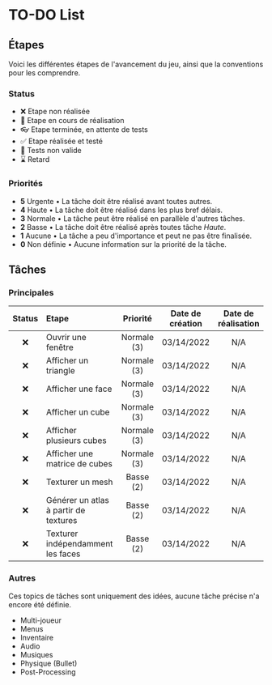 # TO-DO List

## Étapes

Voici les différentes étapes de l'avancement du jeu, ainsi que la conventions pour les comprendre.

### Status

- ❌ Etape non réalisée
- 🎯 Etape en cours de réalisation
- 👓 Etape terminée, en attente de tests
- ✅ Etape réalisée et testé
- 🤚 Tests non valide
- ⌛ Retard

### Priorités

- **5** Urgente • La tâche doit être réalisé avant toutes autres.
- **4** Haute • La tâche doit être réalisé dans les plus bref délais.
- **3** Normale • La tâche peut être réalisé en parallèle d'autres tâches.
- **2** Basse • La tâche doit être réalisé après toutes tâche *Haute*.
- **1** Aucune • La tâche a peu d'importance et peut ne pas être finalisée.
- **0** Non définie • Aucune information sur la priorité de la tâche.

## Tâches

### Principales

| Status | Etape | Priorité | Date de création | Date de réalisation |
| :----: | :---- | :------: | :--------------: | :-----------------: |
|❌| Ouvrir une fenêtre | Normale (3) | 03/14/2022 | N/A |
|❌| Afficher un triangle | Normale (3) | 03/14/2022 | N/A |
|❌| Afficher une face | Normale (3) | 03/14/2022 | N/A |
|❌| Afficher un cube | Normale (3) | 03/14/2022 | N/A |
|❌| Afficher plusieurs cubes | Normale (3) | 03/14/2022 | N/A |
|❌| Afficher une matrice de cubes | Normale (3) | 03/14/2022 | N/A |
|❌| Texturer un mesh | Basse (2) | 03/14/2022 | N/A |
|❌| Générer un atlas à partir de textures | Basse (2) | 03/14/2022 | N/A |
|❌| Texturer indépendamment les faces | Basse (2) | 03/14/2022 | N/A |

### Autres

Ces topics de tâches sont uniquement des idées, aucune tâche précise n'a encore été définie.

- Multi-joueur
- Menus
- Inventaire
- Audio
- Musiques
- Physique (Bullet)
- Post-Processing
